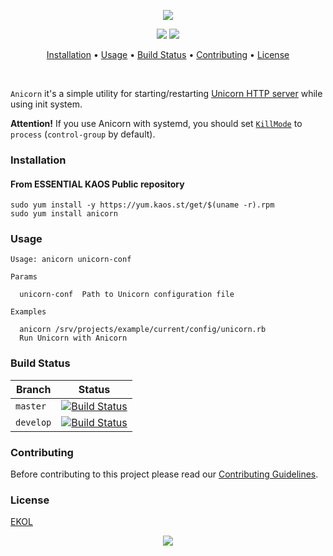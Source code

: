 <p align="center"><a href="#readme"><img src="https://gh.kaos.st/anicorn.png"/></a></p>

<p align="center">
  <a href="https://travis-ci.org/essentialkaos/anicorn"><img src="https://travis-ci.org/essentialkaos/anicorn.svg"></a>
  <a href="https://essentialkaos.com/ekol"><img src="https://gh.kaos.st/ekol.svg"></a>
</p>

<p align="center"><a href="#installation">Installation</a> • <a href="#usage">Usage</a> • <a href="#build-status">Build Status</a> • <a href="#contributing">Contributing</a> • <a href="#license">License</a></p>

<br/>

`Anicorn` it's a simple utility for starting/restarting [Unicorn HTTP server](https://bogomips.org/unicorn/) while using init system.

**Attention!** If you use Anicorn with systemd, you should set [`KillMode`](https://www.freedesktop.org/software/systemd/man/systemd.kill.html#KillMode=) to `process` (`control-group` by default).

### Installation

#### From ESSENTIAL KAOS Public repository

```
sudo yum install -y https://yum.kaos.st/get/$(uname -r).rpm
sudo yum install anicorn
```

### Usage

```
Usage: anicorn unicorn-conf

Params

  unicorn-conf  Path to Unicorn configuration file

Examples

  anicorn /srv/projects/example/current/config/unicorn.rb
  Run Unicorn with Anicorn

```

### Build Status

| Branch | Status |
|--------|--------|
| `master` | [![Build Status](https://travis-ci.org/essentialkaos/anicorn.svg?branch=master)](https://travis-ci.org/essentialkaos/anicorn) |
| `develop` | [![Build Status](https://travis-ci.org/essentialkaos/anicorn.svg?branch=develop)](https://travis-ci.org/essentialkaos/anicorn) |

### Contributing

Before contributing to this project please read our [Contributing Guidelines](https://github.com/essentialkaos/contributing-guidelines#contributing-guidelines).

### License

[EKOL](https://essentialkaos.com/ekol)

<p align="center"><a href="https://essentialkaos.com"><img src="https://gh.kaos.st/ekgh.svg"/></a></p>
